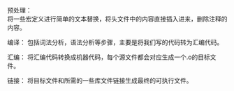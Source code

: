 预处理：   
    将一些宏定义进行简单的文本替换，将头文件中的内容直接插入进来，删除注释的内容。


编译：
    包括词法分析，语法分析等步骤，主要是将我们写的代码转为汇编代码。


汇编：
    将汇编代码转换成机器代码，每个源文件都会对应生成一个.o的目标文件。


链接：
    将目标文件和所需的一些库文件链接生成最终的可执行文件。